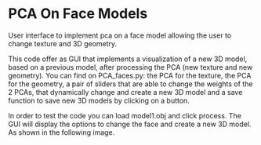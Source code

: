 # PCA On Face Models
User interface to implement pca on a face model allowing the user to change texture and 3D geometry. 

This code offer as GUI that implements a visualization of a new 3D model, based on a previous model, after processing the PCA (new texture and new geometry). You can find on PCA_faces.py: the PCA for the texture, the PCA for the geometry, a pair of sliders that are able to change the weights of the 2 PCAs, that dynamically change and create a new 3D model and a save function to save new 3D models by clicking on a button.

In order to test the code you can load model1.obj and click process. The GUI will display the options to change the face and create a new 3D model. As shown in the following image. 



